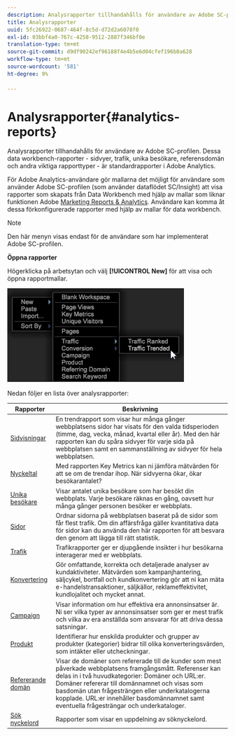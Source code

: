 ```yaml
---
description: Analysrapporter tillhandahålls för användare av Adobe SC-profilen. Dessa data workbench-rapporter - sidvyer, trafik, unika besökare, referensdomän och andra viktiga rapporttyper - är standardrapporter i Adobe Analytics.
title: Analysrapporter
uuid: 5fc26922-0687-464f-8c5d-d72d2a6078f0
exl-id: 03bbf4a0-767c-4258-9512-2887f346bf0e
translation-type: tm+mt
source-git-commit: d9df90242ef96188f4e4b5e6d04cfef196b0a628
workflow-type: tm+mt
source-wordcount: '581'
ht-degree: 9%

---
```


# Analysrapporter{#analytics-reports}

Analysrapporter tillhandahålls för användare av Adobe SC-profilen. Dessa data workbench-rapporter - sidvyer, trafik, unika besökare, referensdomän och andra viktiga rapporttyper - är standardrapporter i Adobe Analytics.

För Adobe Analytics-användare gör mallarna det möjligt för användare som använder Adobe SC-profilen (som använder dataflödet SC/Insight) att visa rapporter som skapats från Data Workbench med hjälp av mallar som liknar funktionen Adobe [Marketing Reports &amp; Analytics](http://www.adobe.com/solutions/digital-analytics/marketing-reports-analytics.html?promoid=KAUCM). Användare kan komma åt dessa förkonfigurerade rapporter med hjälp av mallar för data workbench.

>[!NOTE]
>
>Den här menyn visas endast för de användare som har implementerat Adobe SC-profilen.

**Öppna rapporter**

Högerklicka på arbetsytan och välj **[!UICONTROL New]** för att visa och öppna rapportmallar.

![](assets/template_reports.png)

Nedan följer en lista över analysrapporter:

| Rapporter | Beskrivning |
|---|---|
| [Sidvisningar](https://docs.adobe.com/content/help/en/analytics/components/variables/dimensions-reports/reports-page-views.html) | En trendrapport som visar hur många gånger webbplatsens sidor har visats för den valda tidsperioden (timme, dag, vecka, månad, kvartal eller år). Med den här rapporten kan du spåra sidvyer för varje sida på webbplatsen samt en sammanställning av sidvyer för hela webbplatsen. |
| [Nyckeltal](https://docs.adobe.com/help/en/analytics/components/variables/dimensions-reports/reports-key-metrics.html) | Med rapporten Key Metrics kan ni jämföra mätvärden för att se om de trendar ihop. När sidvyerna ökar, ökar besökarantalet? |
| [Unika besökare](https://docs.adobe.com/content/help/en/analytics/components/variables/dimensions-reports/reports-unique-visitors-v15-dsc.html) | Visar antalet unika besökare som har besökt din webbplats. Varje besökare räknas en gång, oavsett hur många gånger personen besöker er webbplats. |
| [Sidor](https://docs.adobe.com/content/help/en/analytics/components/variables/dimensions-reports/reports-pages.html) | Ordnar sidorna på webbplatsen baserat på de sidor som får flest trafik. Om din affärsfråga gäller kvantitativa data för sidor kan du använda den här rapporten för att besvara den genom att lägga till rätt statistik. |
| [Trafik](https://docs.adobe.com/help/en/analytics/components/variables/dimensions-reports/reports-traffic.html) | Trafikrapporter ger er djupgående insikter i hur besökarna interagerar med er webbplats. |
| [Konvertering](https://docs.adobe.com/content/help/en/analytics/components/variables/dimensions-reports/reports-conversion.html) | Gör omfattande, korrekta och detaljerade analyser av kundaktiviteter. Mätvärden som kampanjhantering, säljcykel, bortfall och kundkonvertering gör att ni kan mäta e-handelstransaktioner, säljkällor, reklameffektivitet, kundlojalitet och mycket annat. |
| [Campaign](https://docs.adobe.com/content/help/en/analytics/components/variables/dimensions-reports/reports-campaigns.html) | Visar information om hur effektiva era annonsinsatser är. Ni ser vilka typer av annonsinsatser som ger er mest trafik och vilka av era anställda som ansvarar för att driva dessa satsningar. |
| [Produkt](https://docs.adobe.com/content/help/en/analytics/components/variables/dimensions-reports/reports-products.html) | Identifierar hur enskilda produkter och grupper av produkter (kategorier) bidrar till olika konverteringsvärden, som intäkter eller utcheckningar. |
| [Refererande domän](https://docs.adobe.com/content/help/en/analytics/components/variables/dimensions-reports/reports-referring-domains.html) | Visar de domäner som refererade till de kunder som mest påverkade webbplatsens framgångsmått. Referenser kan delas in i två huvudkategorier: Domäner och URL:er. Domäner refererar till domännamnet och visas som basdomän utan frågesträngen eller underkatalogerna kopplade. URL:er innehåller basdomännamnet samt eventuella frågesträngar och underkataloger. |
| [Sök nyckelord](https://docs.adobe.com/content/help/en/analytics/components/variables/dimensions-reports/reports-search-keywords.html) | Rapporter som visar en uppdelning av söknyckelord. |
